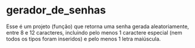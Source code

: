# gerador_de_senhas
Esse é um projeto (função) que retorna uma senha gerada aleatoriamente, entre 8 e 12 caracteres, incluindo pelo menos 1 caractere especial (nem todos os tipos foram inseridos) e pelo menos 1 letra maiúscula.
